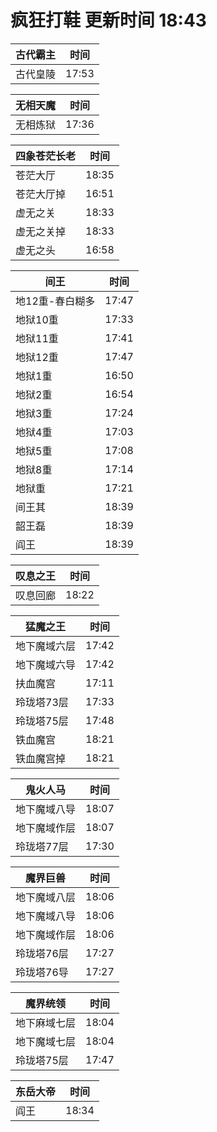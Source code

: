 # 疯狂打鞋 更新时间 18:43

| 古代霸主   | 时间    |
|--------|-------|
| 古代皇陵 | 17:53 |

| 无相天魔   | 时间    |
|--------|-------|
| 无相炼狱 | 17:36 |

| 四象苍茫长老   | 时间    |
|--------|-------|
| 苍茫大厅 | 18:35 |
| 苍茫大厅掉 | 16:51 |
| 虚无之关 | 18:33 |
| 虚无之关掉 | 18:33 |
| 虚无之头 | 16:58 |

| 间王   | 时间    |
|--------|-------|
| 地12重-春白糊多 | 17:47 |
| 地狱10重 | 17:33 |
| 地狱11重 | 17:41 |
| 地狱12重 | 17:47 |
| 地狱1重 | 16:50 |
| 地狱2重 | 16:54 |
| 地狱3重 | 17:24 |
| 地狱4重 | 17:03 |
| 地狱5重 | 17:08 |
| 地狱8重 | 17:14 |
| 地狱重 | 17:21 |
| 间王其 | 18:39 |
| 韶王磊 | 18:39 |
| 阎王 | 18:39 |

| 叹息之王   | 时间    |
|--------|-------|
| 叹息回廊 | 18:22 |

| 猛魔之王   | 时间    |
|--------|-------|
| 地下魔域六层 | 17:42 |
| 地下魔域六导 | 17:42 |
| 扶血魔宫 | 17:11 |
| 玲珑塔73层 | 17:33 |
| 玲珑塔75层 | 17:48 |
| 铁血魔宫 | 18:21 |
| 铁血魔宫掉 | 18:21 |

| 鬼火人马   | 时间    |
|--------|-------|
| 地下魔域八导 | 18:07 |
| 地下魔域作层 | 18:07 |
| 玲珑塔77层 | 17:30 |

| 魔界巨兽   | 时间    |
|--------|-------|
| 地下魔域八层 | 18:06 |
| 地下魔域八导 | 18:06 |
| 地下魔域作层 | 18:06 |
| 玲珑塔76层 | 17:27 |
| 玲珑塔76导 | 17:27 |

| 魔界统领   | 时间    |
|--------|-------|
| 地下麻域七层 | 18:04 |
| 地下魔域七层 | 18:04 |
| 玲珑塔75层 | 17:47 |

| 东岳大帝   | 时间    |
|--------|-------|
| 阎王 | 18:34 |